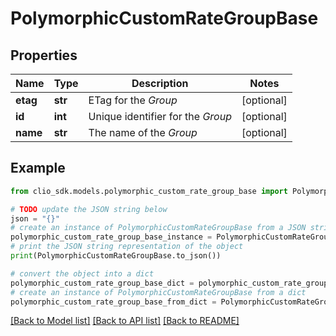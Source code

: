 # PolymorphicCustomRateGroupBase


## Properties

Name | Type | Description | Notes
------------ | ------------- | ------------- | -------------
**etag** | **str** | ETag for the *Group* | [optional] 
**id** | **int** | Unique identifier for the *Group* | [optional] 
**name** | **str** | The name of the *Group* | [optional] 

## Example

```python
from clio_sdk.models.polymorphic_custom_rate_group_base import PolymorphicCustomRateGroupBase

# TODO update the JSON string below
json = "{}"
# create an instance of PolymorphicCustomRateGroupBase from a JSON string
polymorphic_custom_rate_group_base_instance = PolymorphicCustomRateGroupBase.from_json(json)
# print the JSON string representation of the object
print(PolymorphicCustomRateGroupBase.to_json())

# convert the object into a dict
polymorphic_custom_rate_group_base_dict = polymorphic_custom_rate_group_base_instance.to_dict()
# create an instance of PolymorphicCustomRateGroupBase from a dict
polymorphic_custom_rate_group_base_from_dict = PolymorphicCustomRateGroupBase.from_dict(polymorphic_custom_rate_group_base_dict)
```
[[Back to Model list]](../README.md#documentation-for-models) [[Back to API list]](../README.md#documentation-for-api-endpoints) [[Back to README]](../README.md)


